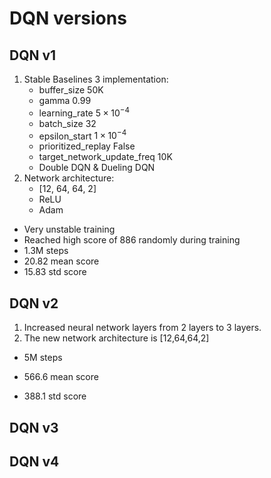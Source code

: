# DQN versions

## DQN v1
1. Stable Baselines 3 implementation:
    - buffer_size 50K
    - gamma 0.99
    - learning_rate $5 \times 10^{-4}$
    - batch_size 32
    - epsilon_start $1 \times 10^{-4}$
    - prioritized_replay False
    - target_network_update_freq 10K
    - Double DQN & Dueling DQN
2. Network architecture:
    - [12, 64, 64, 2]
    - ReLU
    - Adam

- Very unstable training
- Reached high score of 886 randomly during training
- 1.3M steps
- 20.82 mean score
- 15.83 std score

## DQN v2
1. Increased neural network layers from 2 layers to 3 layers.
2. The new network architecture is [12,64,64,2]
- 5M steps

- 566.6 mean score
- 388.1 std score

## DQN v3

## DQN v4
